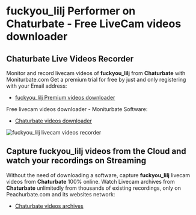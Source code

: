 # fuckyou_lilj Performer on Chaturbate - Free LiveCam videos downloader

## Chaturbate Live Videos Recorder

Monitor and record livecam videos of **fuckyou_lilj** from **Chaturbate** with Moniturbate.com
Get a premium trial for free by just and only registering with your Email address:
* [fuckyou_lilj Premium videos downloader](https://moniturbate.com/request-demo-licence-key.html)

Free livecam videos downloader - Moniturbate Software:
* [Chaturbate videos downloader](https://moniturbate.com/moniturbate-download-software.html)

![fuckyou_lilj livecam videos recorder](https://peachurnet.com/templates/moniturbate-software.png)


## Capture fuckyou_lilj videos from the Cloud and watch your recordings on Streaming

Without the need of downloading a software, capture **fuckyou_lilj** livecam videos from **Chaturbate** 100% online.
Watch Livecam archives from **Chaturbate** unlimitedly from thousands of existing recordings, only on Peachurbate.com and its websites network:
* [Chaturbate videos archives](https://peachurnet.com/)